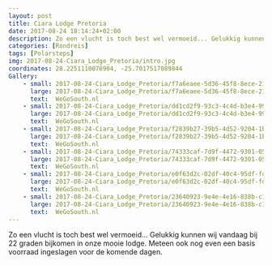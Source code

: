 ```yaml
---
layout: post
title: Ciara Lodge Pretoria
date: 2017-08-24 18:14:24+02:00
description: Zo een vlucht is toch best wel vermoeid... Gelukkig kunnen wij vandaag bij 22 graden bijkomen in onze mooie lodge.
categories: [Rondreis]
tags: [Polarsteps]
img: 2017-08-24-Ciara_Lodge_Pretoria/intro.jpg
coordinates: 28.2251110076904, -25.7017517089844
Gallery:
    - small: 2017-08-24-Ciara_Lodge_Pretoria/f7a6eaee-5d36-45f8-8ece-21747ae6f915_large_image.jpg
      large: 2017-08-24-Ciara_Lodge_Pretoria/f7a6eaee-5d36-45f8-8ece-21747ae6f915_large_image.jpg
      text:  WeGoSouth.nl
    - small: 2017-08-24-Ciara_Lodge_Pretoria/dd1cd2f9-93c3-4c4d-b3e4-99d88b1766ed_large_image.jpg
      large: 2017-08-24-Ciara_Lodge_Pretoria/dd1cd2f9-93c3-4c4d-b3e4-99d88b1766ed_large_image.jpg
      text:  WeGoSouth.nl
    - small: 2017-08-24-Ciara_Lodge_Pretoria/f2839b27-39b5-4d52-9204-1b729f215322_large_image.jpg
      large: 2017-08-24-Ciara_Lodge_Pretoria/f2839b27-39b5-4d52-9204-1b729f215322_large_image.jpg
      text:  WeGoSouth.nl
    - small: 2017-08-24-Ciara_Lodge_Pretoria/74333caf-7d9f-4472-9301-05fc1c3fcef2_large_image.jpg
      large: 2017-08-24-Ciara_Lodge_Pretoria/74333caf-7d9f-4472-9301-05fc1c3fcef2_large_image.jpg
      text:  WeGoSouth.nl
    - small: 2017-08-24-Ciara_Lodge_Pretoria/e0f63d2c-02df-40c4-95df-fd94f10274a3_large_image.jpg
      large: 2017-08-24-Ciara_Lodge_Pretoria/e0f63d2c-02df-40c4-95df-fd94f10274a3_large_image.jpg
      text:  WeGoSouth.nl
    - small: 2017-08-24-Ciara_Lodge_Pretoria/23640923-9e4e-4e16-838b-c1069ffa5a29_large_image.jpg
      large: 2017-08-24-Ciara_Lodge_Pretoria/23640923-9e4e-4e16-838b-c1069ffa5a29_large_image.jpg
      text:  WeGoSouth.nl
---
```

Zo een vlucht is toch best wel vermoeid... Gelukkig kunnen wij vandaag bij 22 graden bijkomen in onze mooie lodge. 
Meteen ook nog even een basis voorraad ingeslagen voor de komende dagen.

 